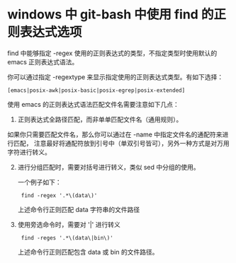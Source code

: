 # windows 中 git-bash 中使用 find 的正则表达式选项 

find 中能够指定 -regex 使用的正则表达式的类型，不指定类型时使用默认的 emacs 正则表达式语法。

你可以通过指定 -regextype 来显示指定使用的正则表达式类型。有如下选择：

	[emacs|posix-awk|posix-basic|posix-egrep|posix-extended]

使用 emacs 的正则表达式语法匹配文件名需要注意如下几点：

1. 正则表达式全路径匹配，而非单单匹配文件名（通用规则）。

  如果你只需要匹配文件名，那么你可以通过在 -name 中指定文件名的通配符来进行匹配， 注意最好将通配符放到引号中（单双引号皆可），另外一种方式是对万用字符进行转义。

2. 进行分组匹配时，需要对括号进行转义，类似 sed 中分组的使用。
   
   一个例子如下：
   
	    find -regex '.*\(data\)'
    
   上述命令行正则匹配 data 字符串的文件路径
   
3. 使用旁选命令时，需要对 '|' 进行转义

    	find -reges '.*\(data\|bin\)'

   上述命令行正则匹配包含 data 或 bin 的文件路径。


